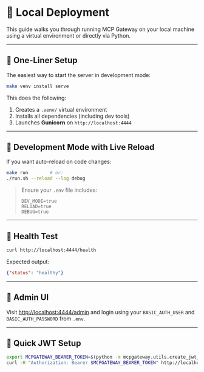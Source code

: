 # 🐍 Local Deployment

This guide walks you through running MCP Gateway on your local machine using a virtual environment or directly via Python.

---

## 🚀 One-Liner Setup

The easiest way to start the server in development mode:

```bash
make venv install serve
```

This does the following:

1. Creates a `.venv/` virtual environment
2. Installs all dependencies (including dev tools)
3. Launches **Gunicorn** on `http://localhost:4444`

---

## 🧪 Development Mode with Live Reload

If you want auto-reload on code changes:

```bash
make run        # or:
./run.sh --reload --log debug
```

> Ensure your `.env` file includes:
>
> ```env
> DEV_MODE=true
> RELOAD=true
> DEBUG=true
> ```

---

## 🧪 Health Test

```bash
curl http://localhost:4444/health
```

Expected output:

```json
{"status": "healthy"}
```

---

## 🔐 Admin UI

Visit [http://localhost:4444/admin](http://localhost:4444/admin) and login using your `BASIC_AUTH_USER` and `BASIC_AUTH_PASSWORD` from `.env`.

---

## 🔁 Quick JWT Setup

```bash
export MCPGATEWAY_BEARER_TOKEN=$(python -m mcpgateway.utils.create_jwt_token -u admin)
curl -H "Authorization: Bearer $MCPGATEWAY_BEARER_TOKEN" http://localhost:4444/tools
```
